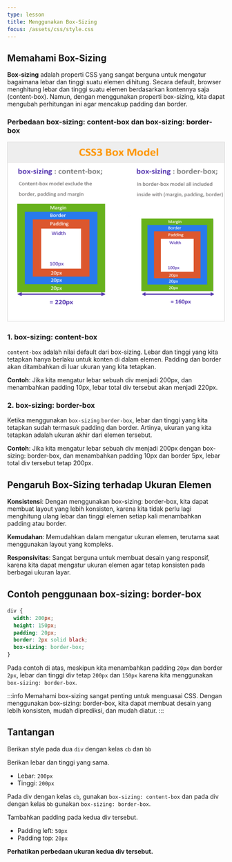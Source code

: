 ```yaml
---
type: lesson
title: Menggunakan Box-Sizing
focus: /assets/css/style.css
---
```


## Memahami Box-Sizing

**Box-sizing** adalah properti CSS yang sangat berguna untuk mengatur bagaimana lebar dan tinggi suatu elemen dihitung. Secara default, browser menghitung lebar dan tinggi suatu elemen berdasarkan kontennya saja (content-box). Namun, dengan menggunakan properti box-sizing, kita dapat mengubah perhitungan ini agar mencakup padding dan border.

### Perbedaan box-sizing: content-box dan box-sizing: border-box
![Ilustrasi Perbedaan Box Sizing](./_assets/box-sizing.png)

### 1. box-sizing: content-box
`content-box` adalah nilai default dari box-sizing. Lebar dan tinggi yang kita tetapkan hanya berlaku untuk konten di dalam elemen. Padding dan border akan ditambahkan di luar ukuran yang kita tetapkan.

**Contoh**: Jika kita mengatur lebar sebuah div menjadi 200px, dan menambahkan padding 10px, lebar total div tersebut akan menjadi 220px.

### 2. box-sizing: border-box
Ketika menggunakan `box-sizing` `border-box`, lebar dan tinggi yang kita tetapkan sudah termasuk padding dan border. Artinya, ukuran yang kita tetapkan adalah ukuran akhir dari elemen tersebut.

**Contoh**: Jika kita mengatur lebar sebuah div menjadi 200px dengan box-sizing: border-box, dan menambahkan padding 10px dan border 5px, lebar total div tersebut tetap 200px.


## Pengaruh Box-Sizing terhadap Ukuran Elemen

**Konsistensi**: Dengan menggunakan box-sizing: border-box, kita dapat membuat layout yang lebih konsisten, karena kita tidak perlu lagi menghitung ulang lebar dan tinggi elemen setiap kali menambahkan padding atau border.

**Kemudahan**: Memudahkan dalam mengatur ukuran elemen, terutama saat menggunakan layout yang kompleks.

**Responsivitas**: Sangat berguna untuk membuat desain yang responsif, karena kita dapat mengatur ukuran elemen agar tetap konsisten pada berbagai ukuran layar.

## Contoh penggunaan box-sizing: border-box

```css
div {
  width: 200px;
  height: 150px;
  padding: 20px;
  border: 2px solid black;
  box-sizing: border-box;
}
```
Pada contoh di atas, meskipun kita menambahkan padding `20px` dan border `2px`, lebar dan tinggi div tetap `200px` dan `150px` karena kita menggunakan `box-sizing: border-box`.

:::info
Memahami box-sizing sangat penting untuk menguasai CSS. Dengan menggunakan box-sizing: border-box, kita dapat membuat desain yang lebih konsisten, mudah diprediksi, dan mudah diatur.
:::

## Tantangan

Berikan style pada dua `div` dengan kelas `cb` dan `bb`

Berikan lebar dan tinggi yang sama.
- Lebar: `200px`
- Tinggi: `200px`

Pada div dengan kelas `cb`, gunakan `box-sizing: content-box` dan pada div dengan kelas `bb` gunakan `box-sizing: border-box`. 

Tambahkan padding pada kedua div tersebut.
- Padding left: `50px`
- Padding top: `20px`

**Perhatikan perbedaan ukuran kedua div tersebut.**




